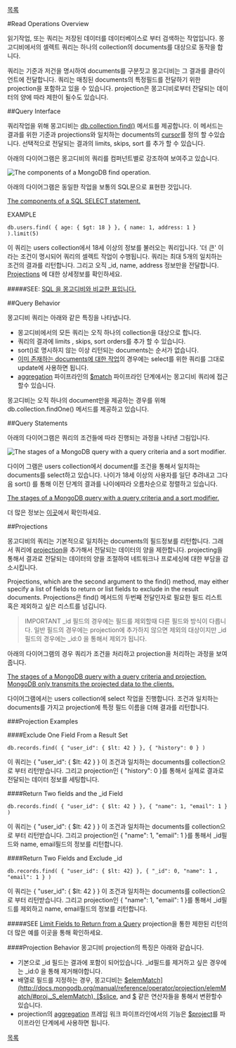 [목록](https://github.com/yuby/mongodb-ko)

#Read Operations Overview

읽기작업, 또는 쿼리는 저장된 데이터를 데이터베이스로 부터 검색하는 작업입니다. 몽고디비에서의 셀렉트 쿼리는 하나의 collection의 documents를 대상으로 동작을 합니다.

쿼리는 기준과 저건을 명시하여 documents를 구분짓고 몽고디비는 그 결과를 클라이언트에 전달합니다. 쿼리는 매칭된  documents의 특정필드를 전달하기 위한 projection을 포함하고 있을 수 있습니다. projection은 몽고디비로부터 잔달되는 데이터의 양에 따라 제한이 될수도 있습니다.


##Query Interface

쿼리작업을 위해 몽고디비는 [db.collection.find()](http://docs.mongodb.org/manual/reference/method/db.collection.find/#db.collection.find) 메서드를 제공합니다. 이 메서드는 결과를 위한 기준과  projections와 일치하는 documents의 [cursor](http://docs.mongodb.org/manual/core/cursors/)를 정의 할 수있습니다.
선택적으로 전달되는 결과의 limits, skips, sort 를 추가 할 수 있습니다.

아래의 다이어그램은 몽고디비의 쿼리를 컴퍼넌트별로 강조하여 보여주고 있습니다.

![The components of a MongoDB find operation.](http://docs.mongodb.org/manual/_images/crud-annotated-mongodb-find.png)

아래의 다이어그램은 동일한 작업을 보통의 SQL문으로 표현한 것입니다.

[The components of a SQL SELECT statement.](http://docs.mongodb.org/manual/_images/crud-annotated-sql-select.png)

EXAMPLE
```
db.users.find( { age: { $gt: 18 } }, { name: 1, address: 1 } ).limit(5)
```

이 쿼리는 users collection에서 18세 이상의 정보를 불러오는 쿼리입니다. '더 큰' 이라는 조건이 명시되어 쿼리의 셀렉트 작업이 수행됩니다. 쿼리는 최대 5개의 일치하는 조건의 결과를 리턴합니다. 그리고 오직 _id, name, address  정보만을 전달합니다.
[Projections](http://docs.mongodb.org/manual/core/read-operations-introduction/#projections) 에 대한 상세정보를 확인하세요.

#####SEE:
[SQL 을 몽고디비와 비교한 표입니다.](http://docs.mongodb.org/manual/reference/sql-comparison/)


##Query Behavior

몽고디비 쿼리는 아래와 같은 특징을 나타냅니다.

- 몽고디비에서의 모든 쿼리는 오직 하나의 collection을 대상으로 합니다.
- 쿼리의 결과에 limits , skips, sort orders를 추가 할 수 있습니다.
- sort()로 명시하지 않는 이상 리턴되는 documents는 순서가 없습니다.
- [이미 존재하는 documents에 대한 작업](http://docs.mongodb.org/manual/tutorial/modify-documents/)의 경우에는 select를 위한 쿼리를 그대로 update에 사용하면 됩니다.
- [aggregation](http://docs.mongodb.org/manual/core/aggregation/) 파이프라인의 [$match](http://docs.mongodb.org/manual/reference/operator/aggregation/match/#pipe._S_match) 파이프라인 단계에서는 몽고디비 쿼리에 접근할수 있습니다.

몽고디비는 오직 하나의 document만을 제공하는 경우를 위해  db.collection.findOne()  메서드를 제공하고 있습니다.


##Query Statements

아래의 다이어그램은 쿼리의 조건들에 따라 진행되는 과정을 나타낸 그림입니다.

![The stages of a MongoDB query with a query criteria and a sort modifier.](http://docs.mongodb.org/manual/_images/crud-query-stages.png)

다이어 그램은 users collection에서 document를 조건을 통해서 일치하는 documents를 select하고 있습니다. 나이가 18세 이상의 사용자를 일단 추려내고 그다음 sort() 를 통해 이전 단계의 결과를 나이에따라 오름차순으로 정렬하고 있습니다.

[The stages of a MongoDB query with a query criteria and a sort modifier.](http://docs.mongodb.org/manual/_images/crud-query-stages.png)

더 많은 정보는 [이곳](http://docs.mongodb.org/manual/tutorial/query-documents/)에서 확인하세요.


##Projections

몽고디비의 쿼리는 기본적으로 일치하는 documents의 필드정보를 리턴합니다. 그래서 쿼리에 [projection](http://docs.mongodb.org/manual/reference/glossary/#term-projection)을 추가해서 전달되는 데이터의 양을 제한합니다. projecting을 통해서 결과로 전달되는 데이터의 양을 조절하여 네트워크나 프로세싱에 대한 부담을 감소시킵니다.

Projections, which are the second argument to the find() method, may either specify a list of fields to return or list fields to exclude in the result documents.
Projections은 find() 메서드의 두번째 전달인자로 필요한 필드 리스트 혹은 제외하고 싶은 리스트를 넘깁니다.

> IMPORTANT
_id 필드의 경우에는 필드를 제외할때 다른 필드와 방식이 다릅니다. 일반 필드의 경우에는 projection에 추가하지 않으면 제외의 대상이지만 _id필드의 경우에는 _id:0 을 통해서 제외가 됩니다.

아래의 다이어그램의 경우 쿼리가 조건을 처리하고 projection을 처리하는 과정을 보여줍니다.

[The stages of a MongoDB query with a query criteria and projection. MongoDB only transmits the projected data to the clients.](http://docs.mongodb.org/manual/_images/crud-query-w-projection-stages.png)

다이어그램에서는 users collection에 select 작업을 진행합니다. 조건과 일치하는 documents를 가지고 projection에 특정 필드 이름을 더해 결과를 리턴합니다.


###Projection Examples

####Exclude One Field From a Result Set
```
db.records.find( { "user_id": { $lt: 42 } }, { "history": 0 } )
```
이 쿼리는  { "user_id": { $lt: 42 } } 이 조건과 일치하는 documents를 collection으로 부터 리턴받습니다. 그리고 projection인 { "history": 0 }를 통해서 실제로 결과로 전달되는 데이터 정보를 세팅합니다.


####Return Two fields and the _id Field
```
db.records.find( { "user_id": { $lt: 42 } }, { "name": 1, "email": 1 } )
```
이 쿼리는  { "user_id": { $lt: 42 } } 이 조건과 일치하는 documents를 collection으로 부터 리턴받습니다. 그리고 projection인 { "name": 1, "email": 1 }를 통해서 _id필드와 name, email필드의 정보를 리턴합니다.

####Return Two Fields and Exclude _id
```
db.records.find( { "user_id": { $lt: 42} }, { "_id": 0, "name": 1 , "email": 1 } )
```
이 쿼리는  { "user_id": { $lt: 42 } } 이 조건과 일치하는 documents를 collection으로 부터 리턴받습니다. 그리고 projection인 { "name": 1, "email": 1 }를 통해서 _id필드를 제외하고  name, email필드의 정보를 리턴합니다.


#####SEE
[Limit Fields to Return from a Query](http://docs.mongodb.org/manual/tutorial/project-fields-from-query-results/) projection을 통한 제한된 리턴의 더 많은 예를 이곳을 통해 확인하세요.

####Projection Behavior
몽고디비 projection의 특징은 아래와 같습니다.

- 기본으로 _id 필드는 결과에 포함이 되어있습니다. _id필드를 제거하고 싶은 경우에는 _id:0 을 통해 제거해야합니다.
- 배열로 필드를 지정하는 경우, 몽고디비는 [$elemMatch](http://docs.mongodb.org/manual/reference/operator/projection/elemMatch/#proj._S_elemMatch), [$slice](http://docs.mongodb.org/manual/reference/operator/projection/elemMatch/#proj._S_elemMatch), and [$](http://docs.mongodb.org/manual/reference/operator/projection/positional/#proj._S_) 같은 연산자들을 통해서 변환할수 있습니다.
- projection의 [aggregation](http://docs.mongodb.org/manual/core/aggregation/) 프레임 워크 파이프라인에서의 기능은 [$project](http://docs.mongodb.org/manual/reference/operator/aggregation/project/#pipe._S_project)를 파이프라인 단계에세 사용하면 됩니다.


[목록](https://github.com/yuby/mongodb-ko)
